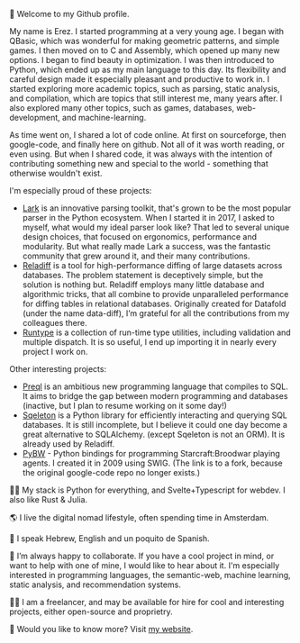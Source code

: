 👋 Welcome to my Github profile.

My name is Erez. I started programming at a very young age. I began with QBasic, which was wonderful for making geometric patterns, and simple games.
I then moved on to C and Assembly, which opened up many new options. I began to find beauty in optimization. I was then introduced to Python, which ended up as my main language to this day. Its flexibility and careful design made it especially pleasant and productive to work in. I started exploring more academic topics, such as parsing, static analysis, and compilation, which are topics that still interest me, many years after. I also explored many other topics, such as games, databases, web-development, and machine-learning.

As time went on, I shared a lot of code online. At first on sourceforge, then google-code, and finally here on github. Not all of it was worth reading, or even using. But when I shared code, it was always with the intention of contributing something new and special to the world - something that otherwise wouldn't exist.

I'm especially proud of these projects:

- [Lark](https://github.com/lark-parser/lark) is an innovative parsing toolkit, that's grown to be the most popular parser in the Python ecosystem. When I started it in 2017, I asked to myself, what would my ideal parser look like? That led to several unique design choices, that focused on ergonomics, performance and modularity. But what really made Lark a success, was the fantastic community that grew around it, and their many contributions.
- [Reladiff](https://github.com/erezsh/reladiff) is a tool for high-performance diffing of large datasets across databases. The problem statement is deceptively simple, but the solution is nothing but. Reladiff employs many little database and algorithmic tricks, that all combine to provide unparalleled performance for diffing tables in relational databases. Originally created for Datafold (under the name data-diff), I’m grateful for all the contributions from my colleagues there.
- [Runtype](https://github.com/erezsh/runtype) is a collection of run-time type utilities, including validation and multiple dispatch. It is so useful, I end up importing it in nearly every project I work on.

Other interesting projects:
- [Preql](https://github.com/erezsh/Preql) is an ambitious new programming language that compiles to SQL. It aims to bridge the gap between modern programming and databases (inactive, but I plan to resume working on it some day!)
- [Sqeleton](https://github.com/erezsh/sqeleton) is a Python library for efficiently interacting and querying SQL databases. It is still incomplete, but I believe it could one day become a great alternative to SQLAlchemy. (except Sqeleton is not an ORM). It is already used by Reladiff.
- [PyBW](https://github.com/crass/PyBW) - Python bindings for programming Starcraft:Broodwar playing agents. I created it in 2009 using SWIG. (The link is to a fork, because the original google-code repo no longer exists.)

👩‍💻 My stack is Python for everything, and Svelte+Typescript for webdev. I also like Rust & Julia.

🌎 I live the digital nomad lifestyle, often spending time in Amsterdam.

👅 I speak Hebrew, English and un poquito de Spanish.

💞️ I’m always happy to collaborate. If you have a cool project in mind, or want to help with one of mine, I would like to hear about it. I'm especially interested in programming languages, the semantic-web, machine learning, static analysis, and recommendation systems.

👷‍♂️ I am a freelancer, and may be available for hire for cool and interesting projects, either open-source and proprietry.

🔗 Would you like to know more? Visit [my website](https://www.erezsh.com/professional/).
